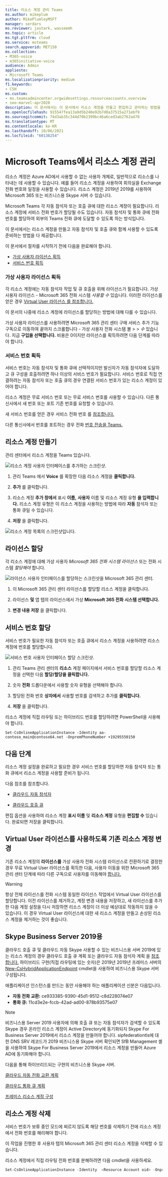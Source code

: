 ```yaml
---
title: 리소스 계정 관리 Teams
ms.author: mikeplum
author: MikePlumleyMSFT
manager: serdars
ms.reviewer: jastark, wasseemh
ms.topic: article
ms.tgt.pltfrm: cloud
ms.service: msteams
search.appverid: MET150
ms.collection:
- M365-voice
- m365initiative-voice
audience: Admin
appliesto:
- Microsoft Teams
ms.localizationpriority: medium
f1.keywords:
- CSH
ms.custom:
- ms.teamsadmincenter.orgwidesettings.resourceaccounts.overview
- seo-marvel-apr2020
description: 이 문서에서는 이 문서에서 리소스 계정을 만들고 편집하고 관리하는 방법을 Microsoft Teams.
ms.openlocfilehash: 915547fea13a9d5b240e92b7d0a37515a271ebf9
ms.sourcegitcommit: 74d3ab35c344d70b2399bc46a6ced3ab2762a470
ms.translationtype: MT
ms.contentlocale: ko-KR
ms.lasthandoff: 10/06/2021
ms.locfileid: "60138254"
---
```

# <a name="manage-resource-accounts-in-microsoft-teams"></a>Microsoft Teams에서 리소스 계정 관리

리소스 계정은 Azure AD에서 사용할 수 없는 사용자 개체로, 일반적으로 리소스를 나타내는 데 사용할 수 있습니다. 예를 들어 리소스 계정을 사용하여 회의실을 Exchange 전화 번호와 일정을 사용할 수 있습니다. 리소스 계정은 2019년 2019를 사용하여 Microsoft 365 또는 비즈니스용 Skype 서버 수 있습니다.

Microsoft Teams 각 자동 참석자 또는 호출 큐에 대한 리소스 계정이 필요합니다. 리소스 계정에 서비스 전화 번호가 할당될 수도 있습니다. 자동 참석자 및 통화 큐에 전화 번호를 할당하여 외부의 Teams 전화 큐에 도달할 수 있도록 하는 방식입니다.

이 문서에서는 리소스 계정을 만들고 자동 참석자 및 호출 큐와 함께 사용할 수 있도록 준비하는 방법을 다 제공합니다.

이 문서에서 절차를 시작하기 전에 다음을 완료해야 합니다.

- [가상 사용자 라이선스 획득](#obtain-virtual-user-licenses)
- [서비스 번호 획득](#obtain-service-numbers)

### <a name="obtain-virtual-user-licenses"></a>가상 사용자 라이선스 획득

각 리소스 계정에는 자동 참석자 작업 및 큐 호출을 위해 라이선스가 필요합니다. 가상 사용자 라이선스 - Microsoft 365 전화 시스템 *사용할 수* 있습니다. 이러한 라이선스를 얻은 경우 [Virtual User 라이선스 를 참조합니다.](teams-add-on-licensing/virtual-user.md)

이 문서의 나중에 리소스 계정에 라이선스를 할당하는 방법에 대해 다를 수 있습니다.

가상 사용자 라이선스를 사용하려면 Microsoft 365 관리 센터 구매 서비스 추가 기능 구독으로 이동하여 끝까지 스크롤합니다 - 가상 사용자 전화 시스템 볼  >    >   *수* 있습니다. 지금 **구입을 선택합니다.** 비용은 0이지만 라이선스를 획득하려면 다음 단계를 따라야 합니다.

### <a name="obtain-service-numbers"></a>서비스 번호 획득

서비스 번호는 자동 참석자 및 통화 큐에 선택적이지만 발신자가 자동 참석자에 도달하고 큐 구성을 호출하려면 하나 이상의 서비스 번호가 필요합니다. 서비스 번호로 직접 연결하려는 자동 참석자 또는 호출 큐의 경우 연결된 서비스 번호가 있는 리소스 계정이 있어야 합니다.

리소스 계정은 무료 서비스 번호 또는 무료 서비스 번호를 사용할 수 있습니다. 다른 통신사에서 새 번호 또는 포트 기존 번호를 요청할 수 있습니다.

새 서비스 번호를 얻은 경우 서비스 전화 번호 를 [참조합니다.](getting-service-phone-numbers.md)

다른 통신사에서 번호를 포트하는 경우 전화 [번호 전송을 Teams.](phone-number-calling-plans/transfer-phone-numbers-to-teams.md)

## <a name="create-a-resource-account"></a>리소스 계정 만들기

관리 센터에서 리소스 계정을 Teams 있습니다.

![리소스 계정 사용자 인터페이스를 추가하는 스크린샷.](media/resource-account-add.png)

1. 관리 Teams 에서 **Voice** 를 확장한 다음 리소스 계정을 **클릭합니다.**

2. **추가** 를 클릭합니다.

3. 리소스 계정 **추가 창에서** 표시 **이름,** **사용자** 이름 및 리소스 계정 유형 **을 입력합니다.** 리소스 계정 유형은 이 리소스 계정을 사용하는 방법에 따라 **자동** 참석자 또는 통화 큐일 수 있습니다.

4. **저장** 을 클릭합니다.

![리소스 계정 목록의 스크린샷입니다.](media/resource-accounts-page.png)

## <a name="assign-a-license"></a>라이선스 할당

각 리소스 계정에 대해 가상 사용자 *Microsoft 365 전화 시스템 라이선스* 또는 전화 시스템 *할당해야* 합니다.

![라이선스 사용자 인터페이스를 할당하는 스크린샷을 Microsoft 365 관리 센터.](media/resource-account-assign-virtual-user-license.png)

1. 이 Microsoft 365 관리 센터 라이선스를 할당할 리소스 계정을 클릭합니다.

2. 라이선스 **및** 앱 탭의 라이선스에서 가상 **Microsoft 365 전화 시스템 선택합니다.**

3. **변경 내용 저장** 을 클릭합니다.

## <a name="assign-a-service-number"></a>서비스 번호 할당

서비스 번호가 필요한 자동 참석자 또는 호출 큐에서 리소스 계정을 사용하려면 리소스 계정에 번호를 할당합니다.

![서비스 번호 사용자 인터페이스 할당 스크린샷.](media/resource-account-assign-phone-number.png)

1. 관리 Teams 관리 센터의 **리소스** 계정 페이지에서 서비스 번호를 할당할 리소스 계정을 선택한 다음 **할당/할당을 클릭합니다.**

2. 숫자 **전화** 드롭다운에서 사용할 숫자 유형을 선택해야 합니다.

3. 할당된 전화 번호 **상자에서** 사용할 번호를 검색하고 추가를 **클릭합니다.**

4. **저장** 을 클릭합니다.


리소스 계정에 직접 라우팅 또는 하이브리드 번호를 할당하려면 PowerShell을 사용해야 합니다.

`Set-CsOnlineApplicationInstance -Identity aa-contoso_main@contoso64.net -OnpremPhoneNumber +19295550150`

## <a name="next-steps"></a>다음 단계

리소스 계정 설정을 완료하고 필요한 경우 서비스 번호를 할당하면 자동 참석자 또는 통화 큐에서 리소스 계정을 사용할 준비가 됩니다.

다음 참조를 참조합니다.

 - [클라우드 자동 참석자](create-a-phone-system-auto-attendant.md)

 - [클라우드 호출 큐](create-a-phone-system-call-queue.md)

편집 옵션을 사용하여 리소스 계정 **표시 이름** 및 **리소스 계정** 유형을 **편집할 수** 있습니다. 완료되면  저장을 클릭합니다.

## <a name="change-an-existing-resource-account-to-use-a-virtual-user-license"></a>Virtual User 라이선스를 사용하도록 기존 리소스 계정 변경

기존 리소스 계정의 **라이선스를** 가상 사용자 전화 시스템 라이선스로 전환하기로 결정한 경우 무료 Virtual User 라이선스를 획득한 다음, 사용자 이동을 위한 Microsoft 365 관리 센터 단계에 따라 다른 구독으로 사용자를 이동해야 [합니다.](/microsoft-365/admin/manage/assign-licenses-to-users#move-users-to-a-different-subscription)

> [!WARNING]
> 항상 전체 라이선스를 전화 시스템 동일한 라이선스 작업에서 Virtual User 라이선스를 할당합니다. 이전 라이선스를 제거하고, 계정 변경 내용을 저장하고, 새 라이선스를 추가한 다음 계정 설정을 다시 저장하면 리소스 계정이 더 이상 예상대로 작동하지 않을 수 있습니다. 이 경우 Virtual User 라이선스에 대한 새 리소스 계정을 만들고 손상된 리소스 계정을 제거하는 것이 좋습니다.

## <a name="skype-for-business-server-2019"></a>Skype Business Server 2019용

클라우드 호출 큐 및 클라우드 자동 Skype 사용할 수 있는 비즈니스용 서버 2019에 있는 [](/SkypeforBusiness/hybrid/plan-call-queue) 리소스 계정의 경우 클라우드 호출 큐 계획 또는 클라우드 자동 참석자 계획 을 [참조합니다.](/SkypeForBusiness/hybrid/plan-cloud-auto-attendant) 하이브리드 구현(직접 라우팅에 있는 숫자)은 2019년 2019년 프레미스 서버의 [New-CsHybridApplicationEndpoint](/powershell/module/skype/new-cshybridapplicationendpoint) cmdlet을 사용하여 비즈니스용 Skype 서버 구성됩니다.

애플리케이션 인스턴스를 만드는 동안 사용해야 하는 애플리케이션 신분은 다음입니다.

- **자동 전화 교환:** ce933385-9390-45d1-9512-c8d228074e07
- **통화 큐:** 11cd3e2e-fccb-42ad-ad00-878b93575e07

> [!NOTE]
> 비즈니스용 Server 2019 사용자에 의해 호출 큐 또는 자동 참석자가 검색할 수 있도록 Skype 경우 온라인 리소스 계정이 Active Directory에 동기화되지 Skype For Business Server 2019에서 리소스 계정을 만들어야 합니다. sipfederationtls에 대한 DNS SRV 레코드가 2019 비즈니스용 Skype 서버 확인되면 SfB Management 셸을 사용하여 Skype For Business Server 2019에서 리소스 계정을 만들어 Azure AD에 동기화해야 합니다. 

다음을 통해 하이브리드되는 구현의 비즈니스용 Skype 서버.

   [클라우드 자동 전화 교환 계획](/SkypeForBusiness/hybrid/plan-cloud-auto-attendant)
  
   [클라우드 통화 큐 계획](/SkypeforBusiness/hybrid/plan-call-queue)
   
   [프레미스 리소스 계정 구성](/SkypeForBusiness/hybrid/configure-onprem-ra)


## <a name="delete-a-resource-account"></a>리소스 계정 삭제

서비스 번호가 보류 중인 모드에 찌르지 않도록 해당 번호를 삭제하기 전에 리소스 계정에서 전화 번호를 해리해야 합니다.

이 작업을 진행한 후 사용자 탭의 Microsoft 365 관리 센터 리소스 계정을 삭제할 수 있습니다.

리소스 계정에서 직접 라우팅 전화 번호를 분해하려면 다음 cmdlet을 사용하세요.

```powershell
Set-CsOnlineApplicationInstance -Identity  <Resource Account oid> -OnpremPhoneNumber ""
```
